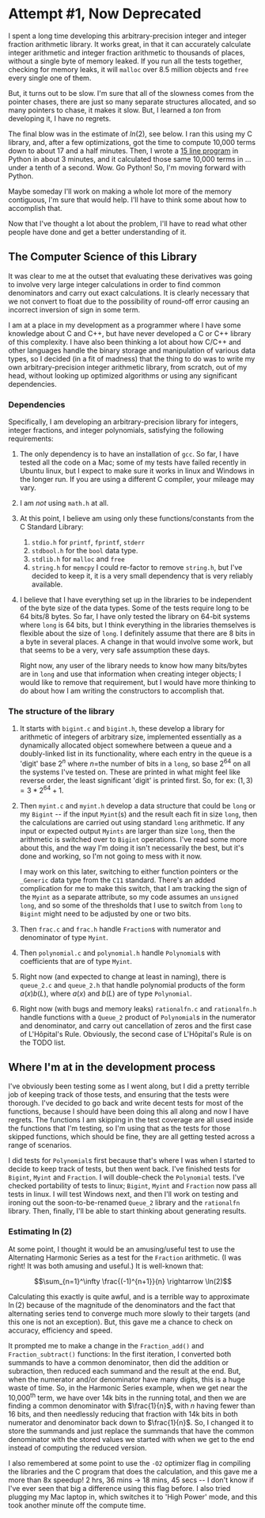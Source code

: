 # Attempt #1, Now Deprecated

I spent a long time developing this arbitrary-precision integer and integer fraction arithmetic library.  It works great, in that it can accurately calculate integer arithmetic and integer fraction arithmetic to thousands of places, without a single byte of memory leaked.  If you run all the tests together, checking for memory leaks, it will `malloc` over 8.5 million objects and `free` every single one of them.

But, it turns out to be slow.  I'm sure that all of the slowness comes from the pointer chases, there are just so many separate structures allocated, and so many pointers to chase, it makes it slow.  But, I learned a *ton* from developing it, I have no regrets. 

The final blow was in the estimate of $ln(2)$, see below.  I ran this using my C library, and, after a few optimizations, got the time to compute 10,000 terms down to about 17 and a half minutes.  Then, I wrote a [15 line program](ln_of_2.py) in Python in about 3 minutes, and it calculated those same 10,000 terms in ... under a tenth of a second.  Wow.  Go Python!  So, I'm moving forward with Python.

Maybe someday I'll work on making a whole lot more of the memory contiguous, I'm sure that would help.  I'll have to think some about how to accomplish that.  

Now that I've thought a lot about the problem, I'll have to read what other people have done and get a better understanding of it.

## The Computer Science of this Library

It was clear to me at the outset that evaluating these derivatives was going to involve very large integer calculations in order to find common denominators and carry out exact calculations.  It is clearly necessary that we not convert to float due to the possibility of round-off error causing an incorrect inversion of sign in some term.

I am at a place in my development as a programmer where I have some knowledge about C and C++, but have never developed a C or C++ library of this complexity.  I have also been thinking a lot about how C/C++ and other languages handle the binary storage and manipulation of various data types, so I decided (in a fit of madness) that the thing to do was to write my own arbitrary-precision integer arithmetic library, from scratch, out of my head, without looking up optimized algorithms or using any significant dependencies.

### Dependencies

Specifically, I am developing an arbitrary-precision library for integers, integer fractions, and integer polynomials, satisfying the following requirements:
1. The only dependency is to have an installation of `gcc`.  So far, I have tested all the code on a Mac; some of my tests have failed recently in Ubuntu linux, but I expect to make sure it works in linux and Windows in the longer run.  If you are using a different C compiler, your mileage may vary.
1. I am *not* using `math.h` at all.
1. At this point, I believe am using only these functions/constants from the C Standard Library: 
   1. `stdio.h` for `printf`, `fprintf`, `stderr` 
   1. `stdbool.h` for the `bool` data type.
   1. `stdlib.h` for `malloc` and `free`
   1. `string.h` for `memcpy` 
   I could re-factor to remove `string.h`, but I've decided to keep it, it is a very small dependency that is very reliably available.
1. I believe that I have everything set up in the libraries to be independent of the byte size of the data types.  Some of the tests require long to be 64 bits/8 bytes.  So far, I have only tested the library on 64-bit systems where `long` is 64 bits, but I think everything in the libraries themselves is flexible about the size of `long`.  I definitely assume that there are 8 bits in a byte in several places.  A change in that would involve some work, but that seems to be a very, very safe assumption these days.  

   Right now, any user of the library needs to know how many bits/bytes are in `long` and use that information when creating integer objects; I would like to remove that requirement, but I would have more thinking to do about how I am writing the constructors to accomplish that.

### The structure of the library

1. It starts with `bigint.c` and `bigint.h`, these develop a library for arithmetic of integers of arbitrary size, implemented essentially as a dynamically allocated object somewhere between a queue and a doubly-linked list in its functionality, where each entry in the queue is a 'digit' base $2^n$ where $n=$the number of bits in a `long`, so base $2^{64}$ on all the systems I've tested on.  These are printed in what might feel like reverse order, the least significant 'digit' is printed first.  So, for ex: $(1, 3) = 3*2^{64}+1$.
1. Then `myint.c` and `myint.h` develop a data structure that could be `long` or my `Bigint` -- if the input `Myint`(s) and the result each fit in size `long`, then the calculations are carried out using standard `long` arithmetic.  If any input or expected output `Myints` are larger than size `long`, then the arithmetic is switched over to `Bigint` operations.  I've read some more about this, and the way I'm doing it isn't necessarily the best, but it's done and working, so I'm not going to mess with it now.  

   I may work on this later, switching to either function pointers or the `_Generic` data type from the `C11` standard.  There's an added complication for me to make this switch, that I am tracking the sign of the `Myint` as a separate attribute, so my code assumes an `unsigned long`, and so some of the thresholds that I use to switch from `long` to `Bigint` might need to be adjusted by one or two bits. 
1. Then `frac.c` and `frac.h` handle `Fraction`s with numerator and denominator of type `Myint`.
1. Then `polynomial.c` and `polynomial.h` handle `Polynomial`s with coefficients that are of type `Myint`.
1. Right now (and expected to change at least in naming), there is `queue_2.c` and `queue_2.h` that handle polynomial products of the form $a(x)b(L)$, where $a(x)$ and $b(L)$ are of type `Polynomial`.
1. Right now (with bugs and memory leaks) `rationalfn.c` and `rationalfn.h` handle functions with a `Queue_2` product of `Polynomial`s in the numerator and denominator, and carry out cancellation of zeros and the first case of L'Hôpital's Rule.  Obviously, the second case of L'Hôpital's Rule is on the TODO list.

## Where I'm at in the development process

I've obviously been testing some as I went along, but I did a pretty terrible job of keeping track of those tests, and ensuring that the tests were thorough.  I've decided to go back and write decent tests for most of the functions, because I should have been doing this all along and now I have regrets.  The functions I am skipping in the test coverage are all used inside the functions that I'm testing, so I'm using that as the tests for those skipped functions, which should be fine, they are all getting tested across a range of scenarios.  

I did tests for `Polynomial`s first because that's where I was when I started to decide to keep track of tests, but then went back. I've finished tests for `Bigint`, `Myint` and `Fraction`.  I will double-check the `Polynomial` tests.  I've checked portability of tests to linux; `Bigint`, `Myint` and `Fraction` now pass all tests in linux.  I will test Windows next, and then I'll work on testing and ironing out the soon-to-be-renamed `Queue_2` library and the `rationalfn` library.  Then, finally, I'll be able to start thinking about generating results.  

### Estimating $\ln(2)$

At some point, I thought it would be an amusing/useful test to use the Alternating Harmonic Series as a test for the `Fraction` arithmetic.  (I was right! It was both amusing and useful.)  It is well-known that:

```math
\sum_{n=1}^\infty \frac{(-1)^{n+1}}{n} \rightarrow \ln(2)
```

Calculating this exactly is quite awful, and is a terrible way to approximate $\ln(2)$ because of the magnitude of the denominators and the fact that alternating series tend to converge much more slowly to their targets (and this one is not an exception).  But, this gave me a chance to check on accuracy, efficiency and speed.  

It prompted me to make a change in the `Fraction_add()` and `Fraction_subtract()` functions: In the first iteration, I converted both summands to have a common denominator, then did the addition or subraction, then reduced each summand and the result at the end.  But, when the numerator and/or denominator have many digits, this is a huge waste of time.  So, in the Harmonic Series example, when we get near the 10,000<sup>th</sup> term, we have over 14k bits in the running total, and then we are finding a common denominator with $\frac{1}{n}$, with $n$ having fewer than 16 bits, and then needlessly reducing that fraction with 14k bits in both numerator and denominator back down to $\frac{1}{n}$.  So, I changed it to store the summands and just replace the summands that have the common denominator with the stored values we started with when we get to the end instead of computing the reduced version.

I also remembered at some point to use the `-O2` optimizer flag in compiling the libraries and the C program that does the calculation, and this gave me a more than 8x speedup! 2 hrs, 36 mins $\rightarrow$ 18 mins, 45 secs -- I don't know if I've ever seen that big a difference using this flag before.  I also tried plugging my Mac laptop in, which switches it to 'High Power' mode, and this took another minute off the compute time.